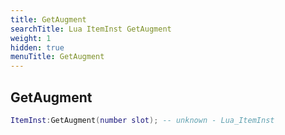 ```yaml
---
title: GetAugment
searchTitle: Lua ItemInst GetAugment
weight: 1
hidden: true
menuTitle: GetAugment
---
```

## GetAugment
```lua
ItemInst:GetAugment(number slot); -- unknown - Lua_ItemInst
```